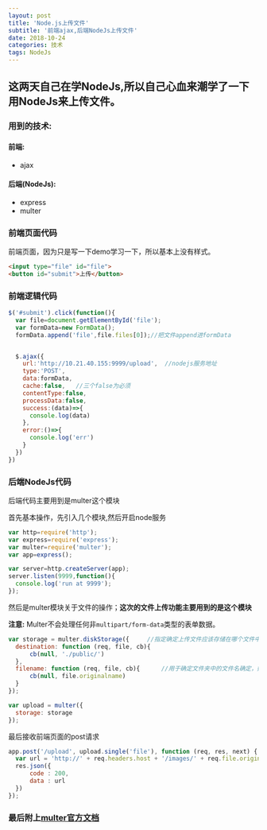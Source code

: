 ```yaml
---
layout: post
title: 'Node.js上传文件'
subtitle: '前端ajax,后端NodeJs上传文件'
date: 2018-10-24
categories: 技术
tags: NodeJs
---
```


## 这两天自己在学NodeJs,所以自己心血来潮学了一下用NodeJs来上传文件。

### 用到的技术:
#### 前端:
- ajax
#### 后端(NodeJs):
- express
- multer

### 前端页面代码
前端页面，因为只是写一下demo学习一下，所以基本上没有样式。

``` html
<input type="file" id="file">
<button id="submit">上传</button>
```
### 前端逻辑代码
```javascript
$('#submit').click(function(){
  var file=document.getElementById('file');
  var formData=new FormData();
  formData.append('file',file.files[0]);//把文件append进formData


  $.ajax({
    url:'http://10.21.40.155:9999/upload',  //nodejs服务地址
    type:'POST',
    data:formData,
    cache:false,   //三个false为必须
    contentType:false,
    processData:false,
    success:(data)=>{
      console.log(data)
    },
    error:()=>{
      console.log('err')
    }
  })
})

```
### 后端NodeJs代码
后端代码主要用到是multer这个模块

首先基本操作，先引入几个模块,然后开启node服务

```javascript
var http=require('http');
var express=require('express');
var multer=require('multer');
var app=express();

var server=http.createServer(app);
server.listen(9999,function(){
  console.log('run at 9999');
});
```

然后是multer模块关于文件的操作；**这次的文件上传功能主要用到的是这个模块**

**注意:** Multer不会处理任何非```multipart/form-data```类型的表单数据。
```javascript
var storage = multer.diskStorage({     //指定确定上传文件应该存储在哪个文件中,如果没有设置，则使用操作系统默认的临时文件夹。
  destination: function (req, file, cb){
      cb(null, './public/')
  },
  filename: function (req, file, cb){      //用于确定文件夹中的文件名确定，如果没有设置filename，每个文件将设置为一个随机文件名，并且是没有扩展名的。
      cb(null, file.originalname)
  }
});

var upload = multer({
  storage: storage
});
```
最后接收前端页面的post请求
```javascript
app.post('/upload', upload.single('file'), function (req, res, next) {   //single(filedname)接收一个一filedname命名的文件，这个文件的信息保存在req.file
  var url = 'http://' + req.headers.host + '/images/' + req.file.originalname
  res.json({
      code : 200,
      data : url
  })
});
```
### 最后附上[multer官方文档](https://github.com/expressjs/multer/blob/master/doc/README-zh-cn.md)
